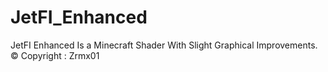 # JetFI_Enhanced
JetFI Enhanced Is a Minecraft Shader With Slight Graphical Improvements.
© Copyright : Zrmx01
